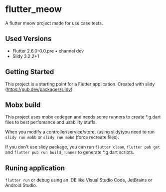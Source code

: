 # flutter_meow

A flutter meow project made for use case tests.

## Used Versions

- Flutter 2.6.0-0.0.pre • channel dev
- Slidy 3.2.2+1   

## Getting Started

This project is a starting point for a Flutter application. Created with slidy (https://pub.dev/packages/slidy)

## Mobx build

This project uses mobx codegen and needs some runners to create *.g.dart files to best perfomance and usability stuffs.

When you modify a controller/service/store, (using slidy)you need to run 
```slidy run mobb``` or ```slidy run mobd``` (force recreate files).

If you don't use slidy package, you can run ```flutter clean```, ```flutter pub get``` and ```flutter pub run build_runner``` to generate *.g.dart scripts.

## Runing application

```flutter run``` or debug using an IDE like Visual Studio Code, JetBrains or Android Studio.
